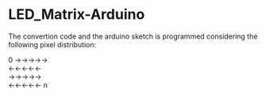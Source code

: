 # LED_Matrix-Arduino

The convertion code and the arduino sketch is programmed considering the following pixel distribution:

0 ->->->->->   
  <-<-<-<-<-   
  ->->->->->   
  <-<-<-<-<- n   
